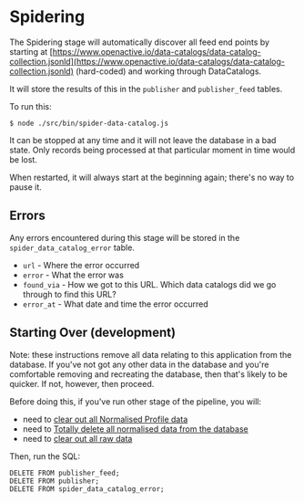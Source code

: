 # Spidering

The Spidering stage will automatically discover all feed end points by starting at [https://www.openactive.io/data-catalogs/data-catalog-collection.jsonld](https://www.openactive.io/data-catalogs/data-catalog-collection.jsonld) \(hard-coded\) and working through DataCatalogs.

It will store the results of this in the `publisher` and `publisher_feed` tables.

To run this:

`$ node ./src/bin/spider-data-catalog.js`

It can be stopped at any time and it will not leave the database in a bad state. Only records being processed at that particular moment in time would be lost.

When restarted, it will always start at the beginning again; there's no way to pause it. 

## Errors

Any errors encountered during this stage will be stored in the `spider_data_catalog_error` table.

* `url` - Where the error occurred
* `error` - What the error was
* `found_via` - How we got to this URL. Which data catalogs did we go through to find this URL?
* `error_at` - What date and time the error occurred

## Starting Over \(development\)

Note: these instructions remove all data relating to this application from the database. If you've not got any other data in the database and you're comfortable removing and recreating the database, then that's likely to be quicker. If not, however, then proceed.

Before doing this, if you've run other stage of the pipeline, you will:

* need to [clear out all Normalised Profile data](profile-normalised-data.md)
* need to [Totally delete all normalised data from the database](normalise-data/)
* need to [clear out all raw data](download-raw-data.md)

Then, run the SQL:

```text
DELETE FROM publisher_feed;
DELETE FROM publisher;
DELETE FROM spider_data_catalog_error;
```

## 

